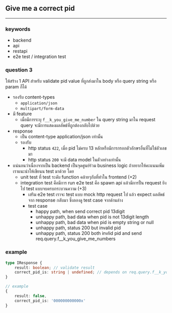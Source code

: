 ## Give me a correct pid
---

### keywords
- backend
- api
- restapi
- e2e test / integration test

### question 3
ให้สร้าง 1 API สำหรับ validate pid value ที่ถูกส่งมาใน body หรือ query string หรือ param ก็ได้
- รองรับ content-types
  - `application/json`
  - `multipart/form-data`
- มี feature
  - เมื่อมีการระบุ `f__k_you_give_me_number` ใน query string มาใน request query จะมีการแสดงผลลัพธ์ที่ถูกต้องกลับไปด้วย
- response
  - เป็น content-type application/json เท่านั้น
  - รองรับ
    - http status `422`, เมื่อ pid ไม่ครบ 13 หลักหรือมีการกรอกตัวอักษรอื่นที่ไม่ใช่ตัวเลขมา
    - http status `200` จะมี data model ในตัวอย่างเท่านั้น
- แน่นอนว่าเนื่องจากเป็น backend เป็นจุดศูนย์ร่วม business logic ถ้าอยากให้คะแนนเพิ่ม เราแนะนำให้เขียนน test มาด้วย โดย
  - unit test ที่ test ระดับ function คล้ายๆกับที่ทำใน frontend (+2)
  - integration test คือมีการ run e2e test คือ spawn api แล้วมีการปั้น request ยิงไป test แบบจบครบกระบวนความ (+3)
    - เสริม e2e test เราจะ test แบบ mock http request ไป แล้ว expect ผลลัพธ์จาก response กลับมา ซึ่งลองดู test case จากด้านล่าง
    - test case
      - happy path, when send correct pid 13digit
      - unhappy path, bad data when pid is not 13digit length
      - unhappy path, bad data when pid is empty string or null
      - unhappy path, status 200 but invalid pid
      - unhappy path, status 200 both invlid pid and send req.query.f__k_you_give_me_numbers

### example
```typescript
type IResponse {
    result: boolean; // validate result
    correct_pid_is: string | undefined; // depends on req.query.f__k_you_give_me_number option
}

// example
{
    result: false,
    correct_pid_is: '000000000000x'
}
```